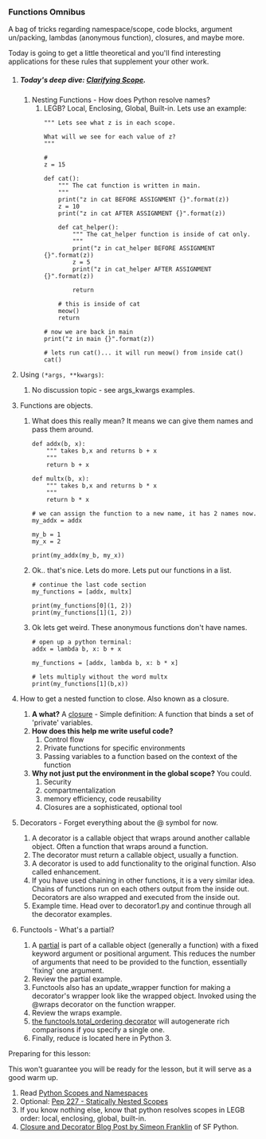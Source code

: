 
### Functions Omnibus

A bag of tricks regarding namespace/scope, code blocks, argument un/packing, lambdas (anonymous function), closures, and maybe more.

Today is going to get a little theoretical and you'll find interesting applications for these rules that supplement your other work.



1. ##### Today's deep dive: [Clarifying Scope](https://www.python.org/dev/peps/pep-0227/).

    1. Nesting Functions - How does Python resolve names?
        1. LEGB?  Local, Enclosing, Global, Built-in. Lets use an example:
            ```
            """ Lets see what z is in each scope.

            What will we see for each value of z?
            """

            # 
            z = 15

            def cat():
                """ The cat function is written in main.
                """
                print("z in cat BEFORE ASSIGNMENT {}".format(z))
                z = 10
                print("z in cat AFTER ASSIGNMENT {}".format(z))

                def cat_helper():
                    """ The cat_helper function is inside of cat only.
                    """
                    print("z in cat_helper BEFORE ASSIGNMENT {}".format(z))
                    z = 5
                    print("z in cat_helper AFTER ASSIGNMENT {}".format(z))
                    
                    return
                
                # this is inside of cat
                meow()
                return

            # now we are back in main
            print("z in main {}".format(z))
            
            # lets run cat()... it will run meow() from inside cat()
            cat()
            ```

2. Using `(*args, **kwargs)`:
    1. No discussion topic - see args_kwargs examples.


3. Functions are objects.
    1. What does this really mean? It means we can give them names and pass them around.
        ```
        def addx(b, x):
            """ takes b,x and returns b + x
            """
            return b + x

        def multx(b, x):
            """ takes b,x and returns b * x
            """
            return b * x

        # we can assign the function to a new name, it has 2 names now.
        my_addx = addx

        my_b = 1
        my_x = 2

        print(my_addx(my_b, my_x))
        ```
    2. Ok.. that's nice. Lets do more. Lets put our functions in a list.
        ```
        # continue the last code section
        my_functions = [addx, multx]

        print(my_functions[0](1, 2))
        print(my_functions[1](1, 2))
        ```
    3. Ok lets get weird. These anonymous functions don't have names.
        ```
        # open up a python terminal:
        addx = lambda b, x: b + x
        
        my_functions = [addx, lambda b, x: b * x]

        # lets multiply without the word multx
        print(my_functions[1](b,x))

        ```

3. How to get a nested function to close. Also known as a closure.
    1. **A what?** A [closure](http://en.wikipedia.org/wiki/Closure_(computer_programming)) - Simple definition: A function that binds a set of 'private' variables.
    2. **How does this help me write useful code?** 
        1. Control flow
        2. Private functions for specific environments
        3. Passing variables to a function based on the context of the function
    3. **Why not just put the environment in the global scope?** You could. 
        1. Security 
        2. compartmentalization
        3. memory efficiency, code reusability
        4. Closures are a sophisticated, optional tool


4. Decorators - Forget everything about the @ symbol for now.
    1. A decorator is a callable object that wraps around another callable object. Often a function that wraps around a function.
    2. The decorator must return a callable object, usually a function.
    3. A decorator is used to add functionality to the original function. Also called enhancement.
    4. If you have used chaining in other functions, it is a very similar idea. Chains of functions run on each others output from the inside out. Decorators are also wrapped and executed from the inside out.
    5. Example time. Head over to decorator1.py and continue through all the decorator examples.


5. Functools - What's a partial?
    1. A [partial](https://docs.python.org/2/library/functools.html#functools.partial) is part of a callable object (generally a function) with a fixed keyword argument or positional argument. This reduces the number of arguments that need to be provided to the function, essentially 'fixing' one argument.
    2. Review the partial example.
    3. Functools also has an update_wrapper function for making a decorator's wrapper look like the wrapped object. Invoked using the @wraps decorator on the function wrapper. 
    4. Review the wraps example.
    5. [the functools.total_ordering decorator](https://docs.python.org/2/library/functools.html#functools.total_ordering) will autogenerate rich comparisons if you specify a single one.  
    6. Finally, reduce is located here in Python 3.



Preparing for this lesson:

This won't guarantee you will be ready for the lesson, but it will serve as a good warm up.

1. Read [Python Scopes and Namespaces](https://docs.python.org/2/tutorial/classes.html#python-scopes-and-namespaces) 
2. Optional: [Pep 227 - Statically Nested Scopes](http://legacy.python.org/dev/peps/pep-0227/)
3. If you know nothing else, know that python resolves scopes in LEGB order: local, enclosing, global, built-in.
4. [Closure and Decorator Blog Post by Simeon Franklin](http://simeonfranklin.com/blog/2012/jul/1/python-decorators-in-12-steps/) of SF Python.
